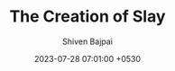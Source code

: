 ---
title: The Creation of Slay
date: 2023-07-28 07:01:00 +0530
categories: [Slay, DevLog]
tags: [grids, slay, ai-opponent]     # TAG names should always be lowercase
author: Shiven Bajpai
pin: true
img_path: /assets/img/The Creation of Slay/
image: Banner.png
---